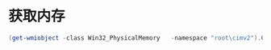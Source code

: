 # 获取内存
```powershell
(get-wmiobject -class Win32_PhysicalMemory   -namespace "root\cimv2").Capacity/1024/1024/1024
```

